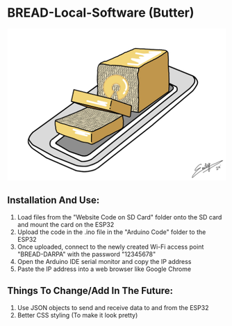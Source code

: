 # BREAD-Local-Software (Butter)

<img src="Butter-Image.png">

## Installation And Use:
1. Load files from the "Website Code on SD Card" folder onto the SD card and mount the card on the ESP32
2. Upload the code in the .ino file in the "Arduino Code" folder to the ESP32
4. Once uploaded, connect to the newly created Wi-Fi access point "BREAD-DARPA" with the password "12345678"
5. Open the Arduino IDE serial monitor and copy the IP address
6. Paste the IP address into a web browser like Google Chrome

## Things To Change/Add In The Future:
1. Use JSON objects to send and receive data to and from the ESP32
2. Better CSS styling (To make it look pretty)
